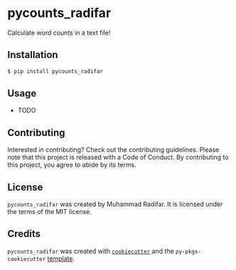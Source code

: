 # pycounts_radifar

Calculate word counts in a text file!

## Installation

```bash
$ pip install pycounts_radifar
```

## Usage

- TODO

## Contributing

Interested in contributing? Check out the contributing guidelines. Please note that this project is released with a Code of Conduct. By contributing to this project, you agree to abide by its terms.

## License

`pycounts_radifar` was created by Muhammad Radifar. It is licensed under the terms of the MIT license.

## Credits

`pycounts_radifar` was created with [`cookiecutter`](https://cookiecutter.readthedocs.io/en/latest/) and the `py-pkgs-cookiecutter` [template](https://github.com/py-pkgs/py-pkgs-cookiecutter).
